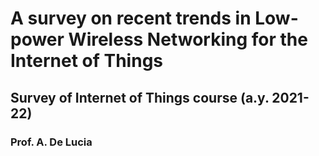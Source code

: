 # A survey on recent trends in Low-power Wireless Networking for the Internet of Things

## Survey of Internet of Things course (a.y. 2021-22)
### Prof. A. De Lucia
